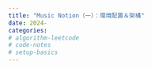 ```yaml
---
title: "Music Notion（一）：環境配置＆架構"
date: 2024-
categories: 
# algorithm-leetcode
# code-notes
# setup-basics
---
```

<!-- 大綱引言 -->
######

<!-- 正文 -->
